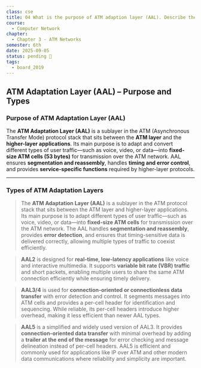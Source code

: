 ```yaml
---
class: cse
title: 04 What is the purpose of ATM adaption layer (AAL). Describe the AAL2, AAL3, and AAL5 layers.
course:
  - Computer Network
chapter:
  - Chapter 3 - ATM Networks
semester: 6th
date: 2025-09-05
status: pending 🛑
tags:
  - board_2019
---
```


## ATM Adaptation Layer (AAL) – Purpose and Types

### Purpose of ATM Adaptation Layer (AAL)

The **ATM Adaptation Layer (AAL)** is a sublayer in the ATM (Asynchronous Transfer Mode) protocol stack that sits between the **ATM layer** and the **higher-layer applications**. Its main purpose is to adapt and convert different types of user traffic—such as voice, video, or data—into **fixed-size ATM cells (53 bytes)** for transmission over the ATM network. AAL ensures **segmentation and reassembly**, handles **timing and error control**, and provides **service-specific functions** required by higher-layer protocols.

---

### Types of ATM Adaptation Layers


> The **ATM Adaptation Layer (AAL)** is a sublayer in the ATM protocol stack that sits between the ATM layer and higher-layer applications. Its main purpose is to adapt different types of user traffic—such as voice, video, or data—into **fixed-size ATM cells** for transmission over the ATM network. The AAL handles **segmentation and reassembly**, provides **error detection**, and ensures that timing-sensitive data is delivered correctly, allowing multiple types of traffic to coexist efficiently.

> **AAL2** is designed for **real-time, low-latency applications** like voice and interactive multimedia. It supports **variable bit rate (VBR) traffic** and short packets, enabling multiple users to share the same ATM connection efficiently while ensuring timely delivery.

> **AAL3/4** is used for **connection-oriented or connectionless data transfer** with error detection and control. It segments messages into ATM cells and provides a per-cell header for identification and sequencing. While reliable, its per-cell headers introduce higher overhead, making it less efficient than newer AAL types.

> **AAL5** is a simplified and widely used version of AAL3. It provides **connection-oriented data transfer** with minimal overhead by adding a **trailer at the end of the message** for error checking and message delineation instead of per-cell headers. AAL5 is efficient and commonly used for applications like IP over ATM and other modern data communications where reliability and simplicity are important.